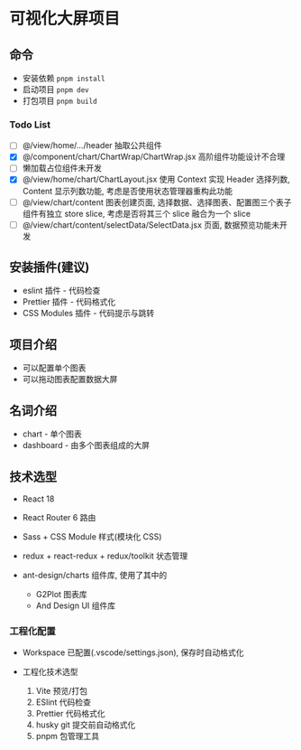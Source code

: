 # 可视化大屏项目

## 命令

- 安装依赖 `pnpm install`
- 启动项目 `pnpm dev`
- 打包项目 `pnpm build`

### Todo List

- [ ] @/view/home/.../header 抽取公共组件
- [x] @/component/chart/ChartWrap/ChartWrap.jsx 高阶组件功能设计不合理
- [ ] 懒加载占位组件未开发
- [x] @/view/home/chart/ChartLayout.jsx 使用 Context 实现 Header 选择列数, Content 显示列数功能, 考虑是否使用状态管理器重构此功能
- [ ] @/view/chart/content 图表创建页面, 选择数据、选择图表、配置图三个表子组件有独立 store slice, 考虑是否将其三个 slice 融合为一个 slice
- [ ] @/view/chart/content/selectData/SelectData.jsx 页面, 数据预览功能未开发

## 安装插件(建议)

- eslint 插件 - 代码检查
- Prettier 插件 - 代码格式化
- CSS Modules 插件 - 代码提示与跳转

## 项目介绍

- 可以配置单个图表
- 可以拖动图表配置数据大屏

## 名词介绍

- chart - 单个图表
- dashboard - 由多个图表组成的大屏

## 技术选型

- React 18
- React Router 6 路由
- Sass + CSS Module 样式(模块化 CSS)
- redux + react-redux + redux/toolkit 状态管理
- ant-design/charts 组件库, 使用了其中的

  - G2Plot 图表库
  - And Design UI 组件库

### 工程化配置

- Workspace 已配置(.vscode/settings.json), 保存时自动格式化

- 工程化技术选型

  1. Vite 预览/打包
  2. ESlint 代码检查
  3. Prettier 代码格式化
  4. husky git 提交前自动格式化
  5. pnpm 包管理工具
